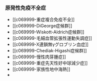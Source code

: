 ### 原発性免疫不全症
- [[c069999-重症複合免疫不全]]
- [[c069999-DiGeorge症候群]]
- [[c069999-Wiskott-Aldrich症候群]]
- [[c069999-毛細血管拡張性運動失調症]]
- [[c069999-X連鎖無γグロブリン血症]]
- [[c069999-Chediak-Higashi症候群]]
- [[c069999-慢性肉芽腫症]]
- [[c069999-重症先天性好中球減少症]]
- [[c069999-家族性地中海熱]]
- 